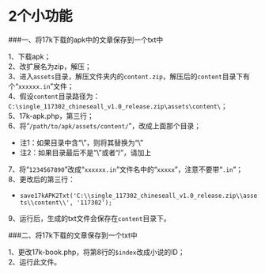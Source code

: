 2个小功能
==============

###一、将17k下载的apk中的文章保存到一个txt中

1、下载apk；  
2、改扩展名为zip，解压；  
3、进入`assets`目录，解压文件夹内的`content.zip`，解压后的`content`目录下有个“`xxxxxx.in`”文件；  
4、假设`content`目录路径为：`C:\single_117302_chineseall_v1.0_release.zip\assets\content\`；  
5、17k-apk.php，第三行；  
6、将“`/path/to/apk/assets/content/`”，改成上面那个目录；  
* 注1：如果目录中含“\”，则将其替换为“\\”  
* 注2：如果目录最后不是“\\”或者“/”，请加上  

7、将“`1234567890`”改成“`xxxxxx.in`”文件名中的“`xxxxx`”，注意不要带“`.in`”；  
8、更改后的第三行：  
* `save17kAPK2Txt('C:\\single_117302_chineseall_v1.0_release.zip\\assets\\content\\', '117302');`  

9、运行后，生成的txt文件会保存在`content`目录下。  


###二、将17k下载的文章保存到一个txt中  

1、更改17k-book.php，将第8行的`$index`改成小说的ID；  
2、运行此文件。  
